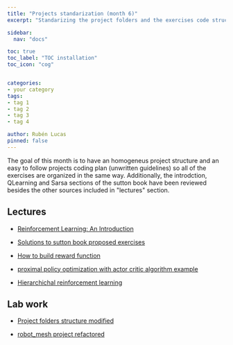```yaml
---
title: "Projects standarization (month 6)"
excerpt: "Standarizing the project folders and the exercises code structure"

sidebar:
  nav: "docs"

toc: true
toc_label: "TOC installation"
toc_icon: "cog"


categories:
- your category
tags:
- tag 1
- tag 2
- tag 3
- tag 4

author: Rubén Lucas
pinned: false
---
```


The goal of this month is to have an homogeneus project structure and an easy to follow projects
coding plan (unwritten guidelines) so all of the exercises are organized in the same way.
Additionally, the introdction, QLearning and Sarsa sections of the sutton book have been reviewed besides the other sources included in "lectures" section.


## Lectures

- [Reinforcement Learning: An Introduction](https://www.amazon.es/Reinforcement-Learning-Introduction-Richard-Sutton/dp/0262039249)

- [Solutions to sutton book proposed exercises](http://fumblog.um.ac.ir/gallery/839/weatherwax_sutton_solutions_manual.pdf)

- [How to build reward function](https://stats.stackexchange.com/questions/189067/how-to-make-a-reward-function-in-reinforcement-learning)

- [proximal policy optimization with actor critic algorithm example](https://towardsdatascience.com/proximal-policy-optimization-tutorial-part-1-actor-critic-method-d53f9afffbf6)

- [Hierarchichal reinforcement learning](https://thegradient.pub/the-promise-of-hierarchical-reinforcement-learning/)

## Lab work

- [Project folders structure modified](https://github.com/RoboticsLabURJC/2020-phd-ruben-lucas/tree/master/)

- [robot_mesh project refactored](https://github.com/RoboticsLabURJC/2020-phd-ruben-lucas/tree/master/RL_Unibotics/roboticsLab_exercises/robot_mesh)

